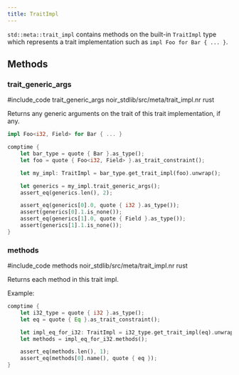 ```yaml
---
title: TraitImpl
---
```


`std::meta::trait_impl` contains methods on the built-in `TraitImpl` type which represents a trait
implementation such as `impl Foo for Bar { ... }`.

## Methods

### trait_generic_args

#include_code trait_generic_args noir_stdlib/src/meta/trait_impl.nr rust

Returns any generic arguments on the trait of this trait implementation, if any.

```rs
impl Foo<i32, Field> for Bar { ... }

comptime {
    let bar_type = quote { Bar }.as_type();
    let foo = quote { Foo<i32, Field> }.as_trait_constraint();

    let my_impl: TraitImpl = bar_type.get_trait_impl(foo).unwrap();

    let generics = my_impl.trait_generic_args();
    assert_eq(generics.len(), 2);

    assert_eq(generics[0].0, quote { i32 }.as_type());
    assert(generics[0].1.is_none());
    assert_eq(generics[1].0, quote { Field }.as_type());
    assert(generics[1].1.is_none());
}
```

### methods

#include_code methods noir_stdlib/src/meta/trait_impl.nr rust

Returns each method in this trait impl.

Example:

```rs
comptime {
    let i32_type = quote { i32 }.as_type();
    let eq = quote { Eq }.as_trait_constraint();

    let impl_eq_for_i32: TraitImpl = i32_type.get_trait_impl(eq).unwrap();
    let methods = impl_eq_for_i32.methods();

    assert_eq(methods.len(), 1);
    assert_eq(methods[0].name(), quote { eq });
}
```
